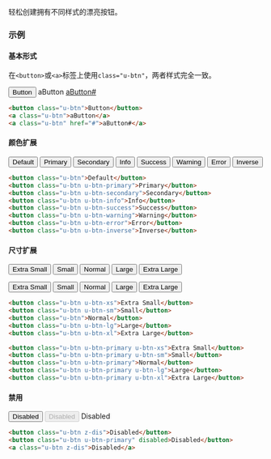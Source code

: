 轻松创建拥有不同样式的漂亮按钮。

### 示例
#### 基本形式

在`<button>`或`<a>`标签上使用`class="u-btn"`，两者样式完全一致。

<div>
    <button class="u-btn">Button</button>
    <a class="u-btn">aButton</a>
    <a class="u-btn" href="#">aButton#</a>
</div>

```html
<button class="u-btn">Button</button>
<a class="u-btn">aButton</a>
<a class="u-btn" href="#">aButton#</a>
```

#### 颜色扩展

<div>
    <button class="u-btn">Default</button>
    <button class="u-btn u-btn-primary">Primary</button>
    <button class="u-btn u-btn-secondary">Secondary</button>
    <button class="u-btn u-btn-info">Info</button>
    <button class="u-btn u-btn-success">Success</button>
    <button class="u-btn u-btn-warning">Warning</button>
    <button class="u-btn u-btn-error">Error</button>
    <button class="u-btn u-btn-inverse">Inverse</button>
</div>

```html
<button class="u-btn">Default</button>
<button class="u-btn u-btn-primary">Primary</button>
<button class="u-btn u-btn-secondary">Secondary</button>
<button class="u-btn u-btn-info">Info</button>
<button class="u-btn u-btn-success">Success</button>
<button class="u-btn u-btn-warning">Warning</button>
<button class="u-btn u-btn-error">Error</button>
<button class="u-btn u-btn-inverse">Inverse</button>
```

#### 尺寸扩展

<div>
    <button class="u-btn u-btn-xs">Extra Small</button>
    <button class="u-btn u-btn-sm">Small</button>
    <button class="u-btn">Normal</button>
    <button class="u-btn u-btn-lg">Large</button>
    <button class="u-btn u-btn-xl">Extra Large</button>
</div>

<p></p>

<div>
    <button class="u-btn u-btn-primary u-btn-xs">Extra Small</button>
    <button class="u-btn u-btn-primary u-btn-sm">Small</button>
    <button class="u-btn u-btn-primary">Normal</button>
    <button class="u-btn u-btn-primary u-btn-lg">Large</button>
    <button class="u-btn u-btn-primary u-btn-xl">Extra Large</button>
</div>

```html
<button class="u-btn u-btn-xs">Extra Small</button>
<button class="u-btn u-btn-sm">Small</button>
<button class="u-btn">Normal</button>
<button class="u-btn u-btn-lg">Large</button>
<button class="u-btn u-btn-xl">Extra Large</button>

<button class="u-btn u-btn-primary u-btn-xs">Extra Small</button>
<button class="u-btn u-btn-primary u-btn-sm">Small</button>
<button class="u-btn u-btn-primary">Normal</button>
<button class="u-btn u-btn-primary u-btn-lg">Large</button>
<button class="u-btn u-btn-primary u-btn-xl">Extra Large</button>
```

#### 禁用

<div>
    <button class="u-btn z-dis">Disabled</button>
    <button class="u-btn u-btn-primary" disabled>Disabled</button>
    <a class="u-btn z-dis">Disabled</a>
</div>

```html
<button class="u-btn z-dis">Disabled</button>
<button class="u-btn u-btn-primary" disabled>Disabled</button>
<a class="u-btn z-dis">Disabled</a>
```
